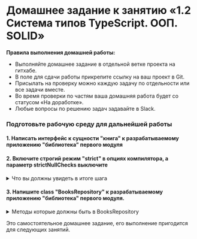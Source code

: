 # Домашнее задание к занятию «1.2 Система типов TypeScript. ООП. SOLID»

**Правила выполнения домашней работы:** 
* Выполняйте домашнее задание в отдельной ветке проекта на гитхабе.
* В поле для сдачи работы прикрепите ссылку на ваш проект в Git.
* Присылать на проверку можно каждую задачу по отдельности или все задачи вместе. 
* Во время проверки по частям ваша домашняя работа будет со статусом «На доработке».
* Любые вопросы по решению задач задавайте в Slack.

### Подготовьте рабочую среду для дальнейшей работы

#### 1. Написать интерфейс к сущности "книга" к разрабатываемому приложению "библиотека" первого модуля


#### 2. Включите строгий режим "strict" в опциях компилятора, а параметр strictNullChecks выключите

<details>
<summary>Что вы должны увидеть в итоге шага</summary>

![](../002-TypeScript/step1.png)

</details>

#### 3. Напишите class "BooksRepository" к разрабатываемому приложению "библиотека" первого модуля.

<details>
<summary>Методы которые должны быть в BooksRepository</summary>

1. createBook(book){} - создание книги
2. getBook(id){} - получение книги по id
3. getBooks(){} - получение всех книг
4. updateBook(id){} - обновление книги
5. deleteBook(id){} - удаление книги

</details>

Это самостоятельное домашнее задание, его выполнение пригодится для следующих занятий.
